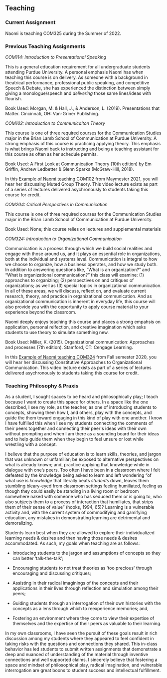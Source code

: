 ## Teaching
### Current Assignment

Naomi is teaching COM325 during the Summer of 2022.

### Previous Teaching Assignments

_COM114: Introduction to Presentational Speaking_

This is a general education requirement for all undergraduate students attending Purdue University. A personal emphasis Naomi has when teaching this course is on delivery. As someone with a background in theatrical performance, professional public speaking, and competitive Speech & Debate, she has experienced the distinction between simply giving a monologue/speech and _delivering_ those same lines/ideas with flourish.

Book Used: Morgan, M. & Hall, J., & Anderson, L. (2019). Presentations that Matter. Cincinnati, OH: Van-Griner Publishing. 

_COM102: Introduction to Communicaiton Theory_

This course is one of three required courses for the Communication Studies major in the Brian Lamb School of Communication at Purdue University. A strong emphasis of this course is practicing applying theory. This emphasis is what brings Naomi back to instructing and being a teaching assistant for this course as often as her schedule permits.  

Book Used: A First Look at Communication Theory (10th edition) by Em Griffin, Andrew Ledbetter & Glenn Sparks (McGraw-Hill, 2018).

In this [Example of Naomi teaching COM102](https://www.youtube.com/watch?v=nmPC6XiiUyQ) from Maymester 2021, you will hear her discussing Muted Group Theory. This video lecture exists as part of a series of lectures delivered asychronously to students taking this course for credit. 

_COM204: Critical Perspectives in Communication_

This course is one of three required courses for the Communication Studies major in the Brian Lamb School of Communication at Purdue University. 

Book Used: None; this course relies on lectures and supplemental materials

_COM324: Introduction to Organizational Communication_

Communication is a process through which we build social realities and engage with those around us, and it plays an essential role in organizations, both at the individual and systems level. Communication is integral to how we choose to organize, how a business operates, and how we  study both.  In addition to answering questions like, “What is an organization?” and “What is organizational communication?” this class will examine: (1) approaches to organizing; (2) perspectives on and critiques of organizations; as well as (3) special topics in organizational communication. In all of these areas, we will discuss, reflect on, and evaluate current research, theory, and practice in organizational communication. And as organizational communication is inherent in everyday life, this course will also provide you with the opportunity to apply course material to your experience beyond the classroom.

Naomi deeply enjoys teaching this course and places a strong empahsis on application, personal relfection, and creative imagination which asks students to use theory to simulate something new.

Book Used: Miller, K. (2015). Organizational communication: Approaches and processes (7th edition). Stamford, CT: Cengage Learning.

In this [Example of Naomi teaching COM324](https://www.youtube.com/watch?v=1VEe0oLdmzQ) from Fall semester 2020, you will hear her discussing Constitutive Approaches to Organizational Communication. This video lecture exists as part of a series of lectures delivered asychronously to students taking this course for credit. 

### Teaching Philosophy & Praxis

As a student, I sought spaces to be heard and philosophically play; I teach because I want to create this space for others. In a space like the one described, I see my role, as the teacher, as one of introducing students to concepts, showing them how I, and others, play with the concepts, and guide the them toward engaging in this kind of play with one another. I know I have fulfilled this when I see my students connecting the comments of their peers together and connecting their peer's ideas with their own without prompting and when I am there as a sounding board for their ideas and to help guide them when they begin to feel unsure or lost while wrestling with a concept.

I believe that the purpose of education is to learn skills, theories, and jargon that was unknown or unfamiliar; be exposed to alternative perspectives on what is already known; and, practice applying that knowledge while in dialogue with one’s peers. Too often I have been in a classroom where I felt defeated by the knowledge being asked to learn and left wondering “of what use is _knowledge_ that literally beats _students_ down, leaves them stumbling bleary-eyed from classroom settings feeling humiliated, feeling as though they could easily be standing in a living room or bedroom somewhere naked with someone who has seduced them or is going to, who also subjects them to a process of interaction that humiliates, that strips them of their sense of value” (hooks, 1994, 65)? Learning is a vulnerable activity and, with the current system of commodifying and gamifying education, any mistakes in demonstrating learning are detrimental and demoralizing.

Students learn best when they are allowed to explore their individualized learning needs & desires and then having those needs & desires accommodated. As such, my goals when teaching are as follows:

- Introducing students to the jargon and assumptions of concepts so they can better ‘talk-the-talk’;

- Encouraging students to not treat theories as 'too precious' through encouraging and discussing critiques;

- Assisting in their radical imaginings of the concepts and their applications in their lives through reflection and simulation among their peers;

- Guiding students through an interrogation of their own histories with the concepts as a lens through which to reexperience memories; and,

- Fostering an environment where they come to view their expertise of themselves and the expertise of their peers as valuable to their learning.

In my own classrooms, I have seen the pursuit of these goals result in rich discussion among my students where they appeared to feel confident in taking risks with the questions and connections they shared. This in-class behavior has led students to submit written assignments that demonstrate a deep and nuanced of understanding of the material through inventive connections and well supported claims. I sincerely believe that fostering a space and mindset of philosophical play, radical imagination, and vulnerable interrogation are great boons to student success and intellectual fulfillment.
